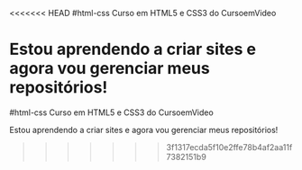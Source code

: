 <<<<<<< HEAD
#html-css Curso em HTML5 e CSS3 do CursoemVideo

Estou aprendendo a criar sites e agora vou gerenciar meus repositórios!
=======
#html-css
Curso em HTML5 e CSS3 do CursoemVideo

Estou aprendendo a criar sites e agora vou gerenciar meus repositórios!
>>>>>>> 3f1317ecda5f10e2ffe78b4af2aa11f7382151b9
